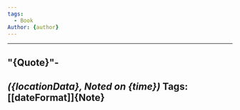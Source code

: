 ```yaml
---
tags: 
  - Book
Author: {author}
---
```

<!-- End of Properties -->
---
## "{Quote}"-
 *({locationData}, Noted on {time})*
Tags: [[dateFormat]]{Note}
---
